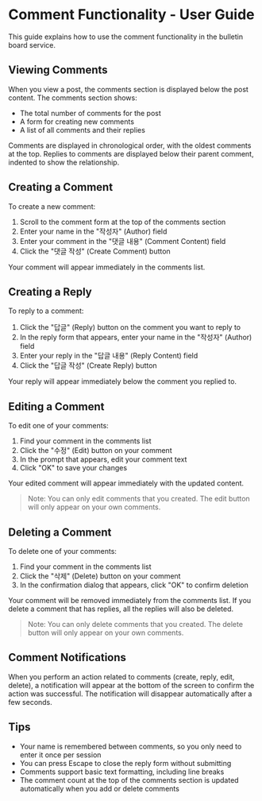 # Comment Functionality - User Guide

This guide explains how to use the comment functionality in the bulletin board service.

## Viewing Comments

When you view a post, the comments section is displayed below the post content. The comments section shows:

- The total number of comments for the post
- A form for creating new comments
- A list of all comments and their replies

Comments are displayed in chronological order, with the oldest comments at the top. Replies to comments are displayed below their parent comment, indented to show the relationship.

## Creating a Comment

To create a new comment:

1. Scroll to the comment form at the top of the comments section
2. Enter your name in the "작성자" (Author) field
3. Enter your comment in the "댓글 내용" (Comment Content) field
4. Click the "댓글 작성" (Create Comment) button

Your comment will appear immediately in the comments list.

## Creating a Reply

To reply to a comment:

1. Click the "답글" (Reply) button on the comment you want to reply to
2. In the reply form that appears, enter your name in the "작성자" (Author) field
3. Enter your reply in the "답글 내용" (Reply Content) field
4. Click the "답글 작성" (Create Reply) button

Your reply will appear immediately below the comment you replied to.

## Editing a Comment

To edit one of your comments:

1. Find your comment in the comments list
2. Click the "수정" (Edit) button on your comment
3. In the prompt that appears, edit your comment text
4. Click "OK" to save your changes

Your edited comment will appear immediately with the updated content.

> Note: You can only edit comments that you created. The edit button will only appear on your own comments.

## Deleting a Comment

To delete one of your comments:

1. Find your comment in the comments list
2. Click the "삭제" (Delete) button on your comment
3. In the confirmation dialog that appears, click "OK" to confirm deletion

Your comment will be removed immediately from the comments list. If you delete a comment that has replies, all the replies will also be deleted.

> Note: You can only delete comments that you created. The delete button will only appear on your own comments.

## Comment Notifications

When you perform an action related to comments (create, reply, edit, delete), a notification will appear at the bottom of the screen to confirm the action was successful. The notification will disappear automatically after a few seconds.

## Tips

- Your name is remembered between comments, so you only need to enter it once per session
- You can press Escape to close the reply form without submitting
- Comments support basic text formatting, including line breaks
- The comment count at the top of the comments section is updated automatically when you add or delete comments

